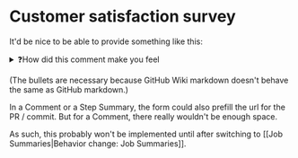 # Customer satisfaction survey

It'd be nice to be able to provide something like this:

<details><summary>❓How did this comment make you feel</summary>

- [🤬 Cursing](https://docs.google.com/forms/d/e/1FAIpQLSdQ4byy4w9xL0pcos1Ko2E47kPQBaIcCAMBH_kc-N0ZUlVT_w/viewform?usp=pp_url&entry.1591633300=%F0%9F%A4%AC+Cursing)
- [😡 Angry](https://docs.google.com/forms/d/e/1FAIpQLSdQ4byy4w9xL0pcos1Ko2E47kPQBaIcCAMBH_kc-N0ZUlVT_w/viewform?usp=pp_url&entry.1591633300=%F0%9F%98%A1+Angry)
- [🤨 Raised eyebrow](https://docs.google.com/forms/d/e/1FAIpQLSdQ4byy4w9xL0pcos1Ko2E47kPQBaIcCAMBH_kc-N0ZUlVT_w/viewform?usp=pp_url&entry.1591633300=%F0%9F%A4%A8+Raised+eyebrow)
- [😕 Confused](https://docs.google.com/forms/d/e/1FAIpQLSdQ4byy4w9xL0pcos1Ko2E47kPQBaIcCAMBH_kc-N0ZUlVT_w/viewform?usp=pp_url&entry.1591633300=%F0%9F%98%95+Confused)
- [😌 Calm](https://docs.google.com/forms/d/e/1FAIpQLSdQ4byy4w9xL0pcos1Ko2E47kPQBaIcCAMBH_kc-N0ZUlVT_w/viewform?usp=pp_url&entry.1591633300=%F0%9F%98%8C+Calm)
- [🙂 Happy](https://docs.google.com/forms/d/e/1FAIpQLSdQ4byy4w9xL0pcos1Ko2E47kPQBaIcCAMBH_kc-N0ZUlVT_w/viewform?usp=pp_url&entry.1591633300=%F0%9F%99%82+Happy)
</details>

(The bullets are necessary because GitHub Wiki markdown doesn't behave the same as GitHub markdown.)

In a Comment or a Step Summary, the form could also prefill the url for the PR / commit. But for a Comment, there really wouldn't be enough space.

As such, this probably won't be implemented until after switching to [[Job Summaries|Behavior change: Job Summaries]].
